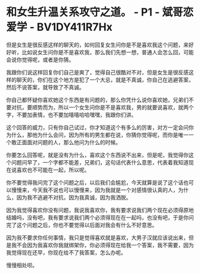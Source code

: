 # 和女生升温关系攻守之道。 - P1 - 斌哥恋爱学 - BV1DY411R7Hx

但是女生是很反感这样的聊天的，如何回复女生问你是不是喜欢我这个问题，来好好听，比如说女生问你是不是喜欢我，那么我们先想一想，普通人会怎么回，可能会说你觉得呢，或者是你猜。

我跟你们说这样回复你们自己是爽了，觉得自己很酷对不对，但是女生是很反感这样的聊天的，你们在这个地方是犯了一个大忌，就是不真诚，你自己在逃避答案，然后不说答案，就导致了不真诚。

你自己都怀疑你喜欢她这个东西是有问题的，那么你凭什么说你喜欢她，兄弟们不要对抗，要顺势而为，所以一个女生问你是不是喜欢我，男的就要说喜欢，就两个字，不要加表情，也不要加嘻嘻哈哈嘿嘿，我跟你们讲。

这个回答的威力，只有你自己试过，你才知道这个有多么的厉害，对方一定会问你为什么，那他为什么会问，因为所有的男生都在说，你猜你觉得呢，而你是唯一一个敢正面面对问题的人，那么他问为什么的时候。

你要怎么回答呢，就是没有为什么，喜欢这个东西说不出来，但是呢，我觉得你这个问题问早了，一个字都不能差，兄弟们，这句话代表什么意思，代表着我知道现在说喜欢也不可能在一起，所以呢。

你不要觉得我问完了这个问题之后，以后我们会尴尬，今天就算是说了这个话也可以慢慢来，今天我不说也可以慢慢来，因为我就是一个对感情很认真的人，为什么，因为我不逃避不对抗，因为我真诚，因为我洒脱。

因为我觉得喜欢你没有问题，我说我喜欢你，我有要求说我们两个现在必须得原地结婚吗，没有吧，我有要求说我们两个必须得现在在一起吗，也没有吧，于是你问完了这个问题之后，你也不要觉得以后面对我会有什么不好意思。

因为我不要求你任何事情，我只是觉得喜欢就是喜欢，大男子汉就应该说出来，但是我不会因为我喜欢你我就绑架你，你必须得现在给我一个答案，我不需要，因为我觉得现在还早，你现在给不了我答案，怎么办呢。

慢慢相处呗。